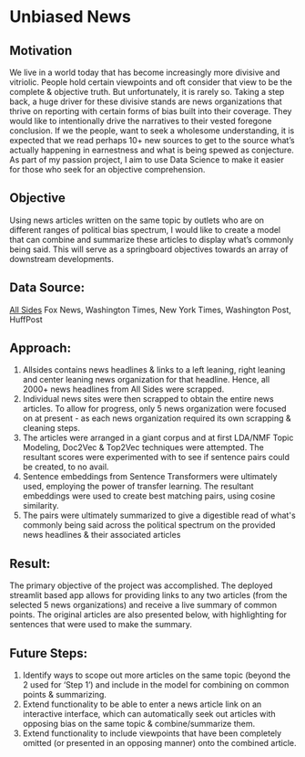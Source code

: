 # Unbiased News

## Motivation  

We live in a world today that has become increasingly more divisive and vitriolic. People hold certain viewpoints and oft consider that view to be the complete & objective truth. But unfortunately, it is rarely so. 
Taking a step back, a huge driver for these divisive stands are news organizations that thrive on reporting with certain forms of bias built into their coverage. They would like to intentionally drive the narratives to their vested foregone conclusion.
If we the people, want to seek a wholesome understanding, it is expected that we read perhaps 10+ new sources to get to the source what’s actually happening in earnestness and what is being spewed as conjecture. As part of my passion project, I aim to use Data Science to make it easier for those who seek for an objective comprehension.

## Objective  

Using news articles written on the same topic by outlets who are on different ranges of political bias spectrum, I would like to create a model that can combine and summarize these articles to display what’s commonly being said. This will serve as a springboard objectives towards an array of downstream developments.

## Data Source: 
[All Sides](www.allsides.com)
Fox News, Washington Times, New York Times, Washington Post, HuffPost

## Approach:

1. Allsides contains news headlines & links to a left leaning, right leaning and center leaning news organization for that headline. Hence, all 2000+ news headlines from All Sides were scrapped.
1. Individual news sites were then scrapped to obtain the entire news articles. To allow for progress, only 5 news organization were focused on at present - as each news organization required its own scrapping & cleaning steps.
1. The articles were arranged in a giant corpus and at first LDA/NMF Topic Modeling, Doc2Vec & Top2Vec techniques were attempted. The resultant scores were experimented with to see if sentence pairs could be created, to no avail.
1. Sentence embeddings from Sentence Transformers were ultimately used, employing the power of transfer learning. The resultant embeddings were used to create best matching pairs, using cosine similarity.
1. The pairs were ultimately summarized to give a digestible read of what's commonly being said across the political spectrum on the provided news headlines & their associated articles

## Result:

The primary objective of the project was accomplished. The deployed streamlit based app allows for providing links to any two articles (from the selected 5 news organizations) and receive a live summary of common points. The original articles are also presented below, with highlighting for sentences that were used to make the summary.

## Future Steps:
1. Identify ways to scope out more articles on the same topic (beyond the 2 used for ‘Step 1’) and include in the model for combining on common points & summarizing.
1. Extend functionality to be able to enter a news article link on an interactive interface, which can automatically seek out articles with opposing bias on the same topic & combine/summarize them.
1. Extend functionality to include viewpoints that have been completely omitted (or presented in an opposing manner) onto the combined article. 
